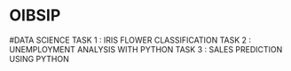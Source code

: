# OIBSIP
#DATA SCIENCE
TASK 1 : IRIS FLOWER CLASSIFICATION
TASK 2 : UNEMPLOYMENT ANALYSIS WITH PYTHON
TASK 3 : SALES PREDICTION USING PYTHON
